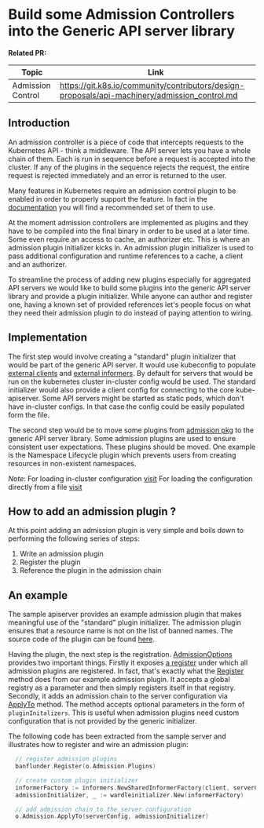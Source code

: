# Build some Admission Controllers into the Generic API server library

**Related PR:**

| Topic | Link |
| ----- | ---- |
| Admission Control | https://git.k8s.io/community/contributors/design-proposals/api-machinery/admission_control.md |

## Introduction

An admission controller is a piece of code that intercepts requests to the Kubernetes API - think a middleware.
The API server lets you have a whole chain of them. Each is run in sequence before a request is accepted
into the cluster. If any of the plugins in the sequence rejects the request, the entire request is rejected
immediately and an error is returned to the user.

Many features in Kubernetes require an admission control plugin to be enabled in order to properly support the feature.
In fact in the [documentation](https://kubernetes.io/docs/admin/admission-controllers/#is-there-a-recommended-set-of-plug-ins-to-use) you will find
a recommended set of them to use.

At the moment admission controllers are implemented as plugins and they have to be compiled into the
final binary in order to be used at a later time. Some even require an access to cache, an authorizer etc.
This is where an admission plugin initializer kicks in. An admission plugin initializer is used to pass additional
configuration and runtime references to a cache, a client and an authorizer.

To streamline the process of adding new plugins especially for aggregated API servers we would like to build some plugins
into the generic API server library and provide a plugin initializer. While anyone can author and register one, having a known set of
provided references let's people focus on what they need their admission plugin to do instead of paying attention to wiring.

## Implementation

The first step would involve creating a "standard" plugin initializer that would be part of the
generic API server. It would use kubeconfig to populate
[external clients](https://git.k8s.io/kubernetes/pkg/kubeapiserver/admission/initializer.go#L29)
and [external informers](https://git.k8s.io/kubernetes/pkg/kubeapiserver/admission/initializer.go#L35).
By default for servers that would be run on the kubernetes cluster in-cluster config would be used.
The standard initializer would also provide a client config for connecting to the core kube-apiserver.
Some API servers might be started as static pods, which don't have in-cluster configs.
In that case the config could be easily populated form the file.

The second step would be to move some plugins from [admission pkg](https://git.k8s.io/kubernetes/plugin/pkg/admission)
to the generic API server library. Some admission plugins are used to ensure consistent user expectations.
These plugins should be moved. One example is the Namespace Lifecycle plugin which prevents users
from creating resources in non-existent namespaces.

*Note*:
For loading in-cluster configuration [visit](https://git.k8s.io/kubernetes/staging/src/k8s.io/client-go/examples/in-cluster-client-configuration/main.go)
 For loading the configuration directly from a file [visit](https://git.k8s.io/kubernetes/staging/src/k8s.io/client-go/examples/out-of-cluster-client-configuration/main.go)

## How to add an admission plugin ?
 At this point adding an admission plugin is very simple and boils down to performing the
following series of steps:
 1. Write an admission plugin
 2. Register the plugin
 3. Reference the plugin in the admission chain

## An example
The sample apiserver provides an example admission plugin that makes meaningful use of the "standard" plugin initializer.
The admission plugin ensures that a resource name is not on the list of banned names.
The source code of the plugin can be found [here](https://github.com/kubernetes/kubernetes/blob/2f00e6d72c9d58fe3edc3488a91948cf4bfcc6d9/staging/src/k8s.io/sample-apiserver/pkg/admission/plugin/banflunder/admission.go).

Having the plugin, the next step is the registration. [AdmissionOptions](https://github.com/kubernetes/kubernetes/blob/2f00e6d72c9d58fe3edc3488a91948cf4bfcc6d9/staging/src/k8s.io/apiserver/pkg/server/options/admission.go)
provides two important things. Firstly it exposes [a register](https://github.com/kubernetes/kubernetes/blob/2f00e6d72c9d58fe3edc3488a91948cf4bfcc6d9/staging/src/k8s.io/apiserver/pkg/server/options/admission.go#L43)
under which all admission plugins are registered. In fact, that's exactly what the [Register](https://github.com/kubernetes/kubernetes/blob/2f00e6d72c9d58fe3edc3488a91948cf4bfcc6d9/staging/src/k8s.io/sample-apiserver/pkg/admission/plugin/banflunder/admission.go#L33)
method does from our example admission plugin. It accepts a global registry as a parameter and then simply registers itself in that registry.
Secondly, it adds an admission chain to the server configuration via [ApplyTo](https://github.com/kubernetes/kubernetes/blob/2f00e6d72c9d58fe3edc3488a91948cf4bfcc6d9/staging/src/k8s.io/apiserver/pkg/server/options/admission.go#L66) method.
The method accepts optional parameters in the form of `pluginInitalizers`. This is useful when admission plugins need custom configuration that is not provided by the generic initializer.

The following code has been extracted from the sample server and illustrates how to register and wire an admission plugin:

```go
  // register admission plugins
  banflunder.Register(o.Admission.Plugins)

  // create custom plugin initializer
  informerFactory := informers.NewSharedInformerFactory(client, serverConfig.LoopbackClientConfig.Timeout)
  admissionInitializer, _ := wardleinitializer.New(informerFactory)

  // add admission chain to the server configuration
  o.Admission.ApplyTo(serverConfig, admissionInitializer)
```
